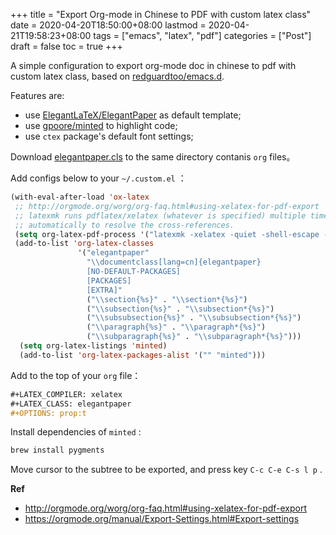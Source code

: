+++
title = "Export Org-mode in Chinese to PDF with custom latex class"
date = 2020-04-20T18:50:00+08:00
lastmod = 2020-04-21T19:58:23+08:00
tags = ["emacs", "latex", "pdf"]
categories = ["Post"]
draft = false
toc = true
+++

A simple configuration to export org-mode doc in chinese to pdf with custom latex class, based on [redguardtoo/emacs.d](https://github.com/redguardtoo/emacs.d).

<!--more-->

Features are:

-   use [ElegantLaTeX/ElegantPaper](https://github.com/ElegantLaTeX/ElegantPaper) as default template;
-   use [gpoore/minted](https://github.com/gpoore/minted) to highlight code;
-   use `ctex` package's default font settings;

Download [elegantpaper.cls](https://github.com/ElegantLaTeX/ElegantPaper/blob/master/elegantpaper.cls) to the same directory contanis `org` files。

Add configs below to your  `~/.custom.el` ：

```lisp
(with-eval-after-load 'ox-latex
 ;; http://orgmode.org/worg/org-faq.html#using-xelatex-for-pdf-export
 ;; latexmk runs pdflatex/xelatex (whatever is specified) multiple times
 ;; automatically to resolve the cross-references.
 (setq org-latex-pdf-process '("latexmk -xelatex -quiet -shell-escape -f %f"))
 (add-to-list 'org-latex-classes
               '("elegantpaper"
                 "\\documentclass[lang=cn]{elegantpaper}
                 [NO-DEFAULT-PACKAGES]
                 [PACKAGES]
                 [EXTRA]"
                 ("\\section{%s}" . "\\section*{%s}")
                 ("\\subsection{%s}" . "\\subsection*{%s}")
                 ("\\subsubsection{%s}" . "\\subsubsection*{%s}")
                 ("\\paragraph{%s}" . "\\paragraph*{%s}")
                 ("\\subparagraph{%s}" . "\\subparagraph*{%s}")))
  (setq org-latex-listings 'minted)
  (add-to-list 'org-latex-packages-alist '("" "minted")))
```

Add to the top of your `org` file：

```org
#+LATEX_COMPILER: xelatex
#+LATEX_CLASS: elegantpaper
#+OPTIONS: prop:t
```

Install dependencies of `minted` :

```bash
brew install pygments
```

Move cursor to the subtree to be exported, and press key `C-c C-e C-s l p` .

****Ref****

-   <http://orgmode.org/worg/org-faq.html#using-xelatex-for-pdf-export>
-   <https://orgmode.org/manual/Export-Settings.html#Export-settings>